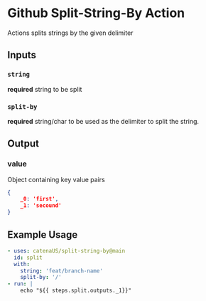 # Github Split-String-By Action

Actions splits strings by the given delimiter

## Inputs
### `string`
**required** string to be split
### `split-by`
**required** string/char to be used as the delimiter to split the string.

## Output
### value 
Object containing key value pairs
```json
{
    _0: 'first',
    _1: 'secound'
}
```

## Example Usage

```yml
- uses: catenaUS/split-string-by@main
  id: split
  with:
    string: 'feat/branch-name'
    split-by: '/'
- run: | 
    echo "${{ steps.split.outputs._1}}"
  ```
